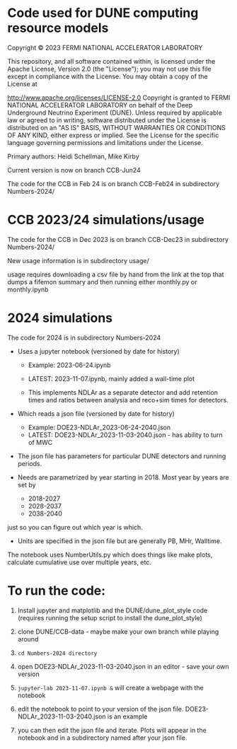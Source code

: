# Code used for DUNE computing resource models 

Copyright © 2023 FERMI NATIONAL ACCELERATOR LABORATORY

This repository, and all software contained within, is licensed under the Apache License, Version 2.0 (the "License"); you may not use this file except in compliance with the License. You may obtain a copy of the License at

http://www.apache.org/licenses/LICENSE-2.0
Copyright is granted to FERMI NATIONAL ACCELERATOR LABORATORY on behalf of the Deep Underground Neutrino Experiment (DUNE). Unless required by applicable law or agreed to in writing, software distributed under the License is distributed on an "AS IS" BASIS, WITHOUT WARRANTIES OR CONDITIONS OF ANY KIND, either express or implied. See the License for the specific language governing permissions and limitations under the License.

Primary authors: Heidi Schellman, Mike Kirby

Current version is now on branch CCB-Jun24

The code for the CCB in Feb 24 is on branch CCB-Feb24 in subdirectory Numbers-2024/

# CCB 2023/24 simulations/usage

The code for the CCB in Dec 2023 is on branch CCB-Dec23 in subdirectory Numbers-2024/

New usage information is in subdirectory usage/

usage requires downloading a csv file by hand from the link at the top that dumps a fifemon summary and then running either monthly.py or monthly.ipynb

# 2024 simulations

The code for 2024 is in subdirectory Numbers-2024

* Uses a jupyter notebook (versioned by date for history) 
  
  -  Example: 2023-06-24.ipynb
  -  LATEST: 2023-11-07.ipynb, mainly added a wall-time plot
 
  -  This implements NDLAr as a separate detector and add retention times and ratios between analysia and reco+sim times for detectors. 

* Which reads a json file (versioned by date for history)
  
  -  Example: DOE23-NDLAr_2023-06-24-2040.json
  -  LATEST: DOE23-NDLAr_2023-11-03-2040.json - has ability to turn of MWC

* The json file has parameters for particular DUNE detectors and running periods. 

* Needs are parametrized by year starting in 2018.  Most year by years are set by

  - 2018-2027
  - 2028-2037
  - 2038-2040

just so  you can figure out which year is which.  

* Units are specified in the json file but are generally PB, MHr, Walltime.  

The notebook uses NumberUtils.py which does things like make plots, calculate cumulative use over multiple years, etc. 

# To run the code:

1. Install jupyter and matplotlib and the DUNE/dune_plot_style code (requires running the setup script to install the dune_plot_style)

2. clone DUNE/CCB-data  - maybe make your own branch while playing around

3. `cd Numbers-2024 directory`
   
4. open DOE23-NDLAr_2023-11-03-2040.json in an editor - save your own version 

6. `jupyter-lab 2023-11-07.ipynb &` will create a webpage with the notebook 
   
7. edit the notebook to point to your version of the json file.  DOE23-NDLAr_2023-11-03-2040.json is an example

8. you can then edit the json file and iterate.  Plots will appear in the notebook and in a subdirectory named after your json file. 


